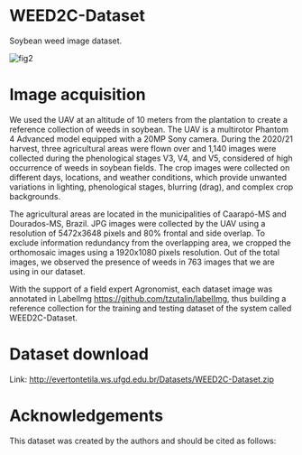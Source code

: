 # WEED2C-Dataset

Soybean weed image dataset.

![fig2](https://github.com/EvertonTetila/WEED2C-Dataset/assets/37840161/6fd83779-5cd5-4cf7-842a-4a03c2234975)

# Image acquisition

We used the UAV at an altitude of 10 meters from the plantation to create a reference collection of weeds in soybean. The UAV is a multirotor Phantom 4 Advanced model equipped with a 20MP Sony camera. During the 2020/21 harvest, three agricultural areas were flown over and 1,140 images were collected during the phenological stages V3, V4, and V5, considered of high occurrence of weeds in soybean fields. The crop images were collected on different days, locations, and weather conditions, which provide unwanted variations in lighting, phenological stages, blurring (drag), and complex crop backgrounds.

The agricultural areas are located in the municipalities of Caarapó-MS and Dourados-MS, Brazil. JPG images were collected by the UAV using a resolution of 5472x3648 pixels and 80% frontal and side overlap. To exclude information redundancy from the overlapping area, we cropped the orthomosaic images using a 1920x1080 pixels resolution. Out of the total images, we observed the presence of weeds in 763 images that we are using in our dataset.

With the support of a field expert Agronomist, each dataset image was annotated in Labellmg https://github.com/tzutalin/labelImg, thus building a reference collection for the training and testing dataset of the system called WEED2C-Dataset.

# Dataset download 

Link: http://evertontetila.ws.ufgd.edu.br/Datasets/WEED2C-Dataset.zip

# Acknowledgements

This dataset was created by the authors and should be cited as follows:
